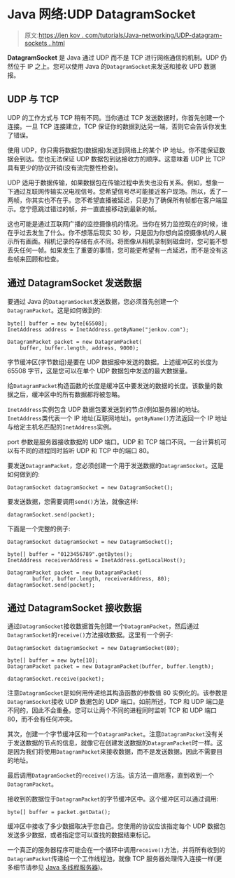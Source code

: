 # Java 网络:UDP DatagramSocket

> 原文:[https://jen kov . com/tutorials/Java-networking/UDP-datagram-sockets . html](https://jenkov.com/tutorials/java-networking/udp-datagram-sockets.html)

**DatagramSocket** 是 Java 通过 UDP 而不是 TCP 进行网络通信的机制。UDP 仍然位于 IP 之上。您可以使用 Java 的`DatagramSocket`来发送和接收 UPD 数据报。

## UDP 与 TCP

UDP 的工作方式与 TCP 稍有不同。当你通过 TCP 发送数据时，你首先创建一个连接。一旦 TCP 连接建立，TCP 保证你的数据到达另一端，否则它会告诉你发生了错误。

使用 UDP，你只需将数据包(数据报)发送到网络上的某个 IP 地址。你不能保证数据会到达。您也无法保证 UDP 数据包到达接收方的顺序。这意味着 UDP 比 TCP 具有更少的协议开销(没有流完整性检查)。

UDP 适用于数据传输，如果数据包在传输过程中丢失也没有关系。例如，想象一下通过互联网传输实况电视信号。您希望信号尽可能接近客户现场。所以，丢了一两帧，你其实也不在乎。您不希望直播被延迟，只是为了确保所有帧都在客户端显示。您宁愿跳过错过的帧，并一直直接移动到最新的帧。

这也可能是通过互联网广播的监控摄像机的情况。当你在努力监控现在的时候，谁在乎过去发生了什么。你不想落后现实 30 秒，只是因为你想向监控摄像机的人展示所有画面。相机记录的存储有点不同。将图像从相机录制到磁盘时，您可能不想丢失任何一帧。如果发生了重要的事情，您可能更希望有一点延迟，而不是没有这些帧来回顾和检查。

## 通过 DatagramSocket 发送数据

要通过 Java 的`DatagramSocket`发送数据，您必须首先创建一个`DatagramPacket`。这是如何做到的:

```
byte[] buffer = new byte[65508];
InetAddress address = InetAddress.getByName("jenkov.com");

DatagramPacket packet = new DatagramPacket(
    buffer, buffer.length, address, 9000);

```

字节缓冲区(字节数组)是要在 UDP 数据报中发送的数据。上述缓冲区的长度为 65508 字节，这是您可以在单个 UDP 数据包中发送的最大数据量。

给`DatagramPacket`构造函数的长度是缓冲区中要发送的数据的长度。该数量的数据之后，缓冲区中的所有数据都将被忽略。

`InetAddress`实例包含 UDP 数据包要发送到的节点(例如服务器)的地址。`InetAddress`类代表一个 IP 地址(互联网地址)。`getByName()`方法返回一个 IP 地址与给定主机名匹配的`InetAddress`实例。

port 参数是服务器接收数据的 UDP 端口。UDP 和 TCP 端口不同。一台计算机可以有不同的进程同时监听 UDP 和 TCP 中的端口 80。

要发送`DatagramPacket`，您必须创建一个用于发送数据的`DatagramSocket`。这是如何做到的:

```
DatagramSocket datagramSocket = new DatagramSocket();

```

要发送数据，您需要调用`send()`方法，就像这样:

```
datagramSocket.send(packet);

```

下面是一个完整的例子:

```
DatagramSocket datagramSocket = new DatagramSocket();

byte[] buffer = "0123456789".getBytes();
InetAddress receiverAddress = InetAddress.getLocalHost();

DatagramPacket packet = new DatagramPacket(
        buffer, buffer.length, receiverAddress, 80);
datagramSocket.send(packet);

```

## 通过 DatagramSocket 接收数据

通过`DatagramSocket`接收数据首先创建一个`DatagramPacket`，然后通过`DatagramSocket`的`receive()`方法接收数据。这里有一个例子:

```
DatagramSocket datagramSocket = new DatagramSocket(80);

byte[] buffer = new byte[10];
DatagramPacket packet = new DatagramPacket(buffer, buffer.length);

datagramSocket.receive(packet);

```

注意`DatagramSocket`是如何用传递给其构造函数的参数值 80 实例化的。该参数是`DatagramSocket`接收 UDP 数据包的 UDP 端口。如前所述，TCP 和 UDP 端口是不同的，因此不会重叠。您可以让两个不同的进程同时监听 TCP 和 UDP 端口 80，而不会有任何冲突。

其次，创建一个字节缓冲区和一个`DatagramPacket`。注意`DatagramPacket`没有关于发送数据的节点的信息，就像它在创建发送数据的`DatagramPacket`时一样。这是因为我们将使用`DatagramPacket`来接收数据，而不是发送数据。因此不需要目的地址。

最后调用`DatagramSocket`的`receive()`方法。该方法一直阻塞，直到收到一个`DatagramPacket`。

接收到的数据位于`DatagramPacket`的字节缓冲区中。这个缓冲区可以通过调用:

```
byte[] buffer = packet.getData();    

```

缓冲区中接收了多少数据取决于您自己。您使用的协议应该指定每个 UDP 数据包发送多少数据，或者指定您可以查找的数据结束标记。

一个真正的服务器程序可能会在一个循环中调用`receive()`方法，并将所有收到的`DatagramPacket`传递给一个工作线程池，就像 TCP 服务器处理传入连接一样(更多细节请参见 [Java 多线程服务器](/java-multithreaded-servers/index.html))。